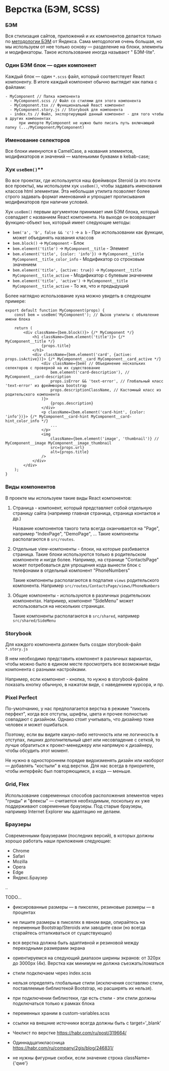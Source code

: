 # Верстка (БЭМ, SCSS)

### БЭМ

Вся стилизация сайтов, приложений и их компонентов делается только по
[методологии БЭМ](https://ru.bem.info/methodology/quick-start/) от Яндекса. Сама методология очень большая, но мы
используем от нее только основу — разделение на блоки, элементы и модификаторы. Такое использование иногда называют "
БЭМ-lite".

### Один БЭМ блок — один компонент

Каждый блок — один `*.scss` файл, который соответствует React компоненту. В итоге каждый компонент обычно выглядит как
папка с файлами:

```
- MyComponent // Папка компонента
  - MyComponent.scss // Файл со стилями для этого компонента
  - MyComponent.tsx // Функциональный React компонент
  - MyComponent.story.js // Storybook для компонента
  - index.ts // Файл, экспортирующий данный компонент - для того чтобы в других компонентах
      при импорте MyComponent не нужно было писать путь включающий папку (.../MyComponent/MyComponent)
```

### Именование селекторов

Все блоки именуются в CamelCase, а названия элементов, модификаторов и значений — маленькими буквами в kebab-case;

### Хук `useBem()`**

Во все проектах, где используется наш фреймворк Steroid (а это почти все проекты), мы используем хук `useBem()`,
чтобы задавать именования классов html элементам. Эта небольшая утилита позволяет более строго задавать формат
именований и упрощает прописывания модификаторов при наличии условий.

Хук `useBem()` первым аргументом принимает имя БЭМ блока, который совпадает с названием React компонента. На выходе он
возвращает функцию-объект `bem`, который имеет следующие методы:

- `bem('a', 'b', false && 'c')` -> `a b` - При использовании как функции, может объединять названия классов
- `bem.block()` -> `MyComponent` - Блок
- `bem.element('title')` -> `MyComponent__title` - Элемент
- `bem.element('title', {color: 'info'})` -> `MyComponent__title MyComponent__title_color_info` - Модификатор со строковым значением
- `bem.element('title', {active: true})` -> `MyComponent__title MyComponent__title_active` - Модификатор с булевым значением
- `bem.element('title', 'active')` -> `MyComponent__title MyComponent__title_active` - То же, что и предыдущий

Более наглядно использование хука можно увидеть в следующем примере:

```tsx
export default function MyComponent(props) {
    const bem = useBem('MyComponent'); // Вызов утилиты с объявление имени блока

    return (
        <div className={bem.block()}> {/* MyComponent */}
            <h1 className={bem.element('title')}> {/* MyComponent__title */}
                {props.title}
            </h1>
            <div className={bem.element('card', {active: props.isActive})}> {/* MyComponent__card MyComponent__card_active */}
                <div className={bem( // Объединение нескольких селекторов с проверкой на их существование
                    bem.element('card-description'), // MyComponent__card-description
                    props.isError && 'text-error', // Глобальный класс 'text-error' из фреймворка bootstrap
                    props.descriptionClassName, // Кастомный класс из родительского компонента
                )}>
                    {props.description}
                </div>
                <p className={bem.element('card-hint', {color: 'info'})}> {/* MyComponent__card-hint MyComponent__card-hint_color_info */}
                    ...
                </p>
                <img
                    className={bem.element('image', 'thumbnail')} // MyComponent__image MyComponent__image_thumbnail
                    src={props.url}
                    alt={props.title}
                />
            </div>
        </div>
    );
}
```

### Виды компонентов

В проекте мы используем такие виды React компонентов:

1. Страница - компонент, который представляет собой отдельную страницу сайта (например главная страница, страница
   контактов и др.)

   Название компонентов такого типа всегда оканчивается на "Page", например "IndexPage", "DemoPage", ... Такие
   компоненты располагаются в `src/routes`.

2. Отдельные view-компоненты - блоки, на которые разбивается страница. Такие блоки используются только в родительском
   компоненте и нигде более. Например, на странице "ContactsPage" может потребоваться для упрощения кода вынести блок с
   телефонами в отдельный компонент "PhoneNumbers"

   Такие компоненты располагаются в подпапке `views` родительского компонента. Например
   `src/routes/ContactsPage/views/PhoneNumbers`

3. Общие компоненты - используются в различных родительских компонентах. Например, компонент "SideMenu" может
   использоваться на нескольких страницах.

   Такие компоненты располагаются в `src/shared`, например `src/shared/SideMenu`

### Storybook

Для каждого компонента должен быть создан storybook-файл `*.story.js`

В нем необходимо представить компонент в различных вариантах, чтобы можно было в едином месте просмотреть все возможные
виды компонента с разными настройками.

Например, если компонент - кнопка, то нужно в storybook-файле показать кнопку обычную, в нажатом виде, с наведением
курсора, и пр.

### Pixel Perfect

По-умолчанию, у нас предполагается верстка в режиме "пиксель перфект", когда все отступы, шрифты, цвета и прочее
полностью совпадают с дизайном. Однако стоит учитывать, что дизайнер тоже человек и может ошибаться.

Поэтому, если вы видите какую-либо неточность или не логичность в отступах, лишних дополнительный цвет или
несовпадение с сеткой, то лучше обратиться к проект-менеджеру или напрямую к дизайнеру, чтобы обсудить этот момент.

Не нужно в одностороннем порядке видоизменять дизайн или наоборот — добавлять "костыли" в код верстки. Для нас всегда
в приоритете, чтобы интерфейс был повторяющимся, а кода — меньше.

### Grid, Flex

Использование современных способов расположения элементов через "гриды" и "флексы" — считается необходимым, поскольку
их уже поддерживают современные браузеры. Под старые браузеры, например Internet Explorer мы адаптацию не делаем.

### Браузеры

Современными браузерами (последних версий), в которых должны хорошо работать наши приложения следующие:

- Chrome
- Safari
- Mozilla
- Opera
- Edge
- Яндекс.Браузер



..

TODO...

- фиксированные размеры — в пикселях, резиновые размеры — в процентах
- не пишите размеры в пикселях в явном виде, опирайтесь на переменные Bootstrap/Steroids или заводите свои (но всегда
  старайтесь отталкиваться от существующих)

- вся верстка должна быть адаптивной и резиновой между переходными размерами экрана
- ориентируемся на следующий диапазон ширины экранов: от 320px до 3000px (4к). Верстка как минимум не должна
  съезжать/ломаться
- стили подключаем через index.scss
- нельзя определять глобальные стили (исключения составляю стили, поставляемые библиотекой Bootstrap, но расширять их
  нельзя).
- при подключении библиотеки, где есть стили - эти стили должны подключаться только к рамках блока
- переменных храним в custom-variables.scss
- ссылки на внешние источники всегда должны быть с target=’_blank’
- Чеклист по верстке https://habr.com/ru/post/319664/
- Одиннадцатиклассница https://habr.com/ru/company/2gis/blog/246831/
- не нужны фигурные скобки, если значение строка className={'qwe'}
